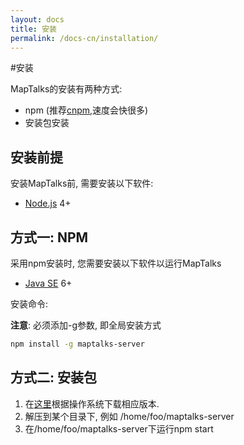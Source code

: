 ```yaml
---
layout: docs
title: 安装
permalink: /docs-cn/installation/
---
```


#安装

MapTalks的安装有两种方式: 
* npm (推荐[cnpm](https://github.com/cnpm/cnpm),速度会快很多) 
* 安装包安装

## 安装前提

安装MapTalks前, 需要安装以下软件:

* [Node.js](http://nodejs.org) 4+

## 方式一: NPM

采用npm安装时, 您需要安装以下软件以运行MapTalks

* [Java SE](http://www.oracle.com/technetwork/java/javase/overview/index.html) 6+

安装命令:

**注意**: 必须添加-g参数, 即全局安装方式
```bash
npm install -g maptalks-server
```

## 方式二: 安装包

1. 在[这里](http://www.maptalks.org/download)根据操作系统下载相应版本.
2. 解压到某个目录下, 例如 /home/foo/maptalks-server
3. 在/home/foo/maptalks-server下运行npm start